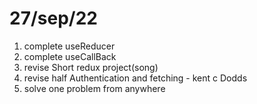 # 27/sep/22

1. complete useReducer
2. complete useCallBack 
3. revise Short redux project(song)
4. revise half Authentication and fetching - kent c Dodds
5. solve one problem from anywhere 


